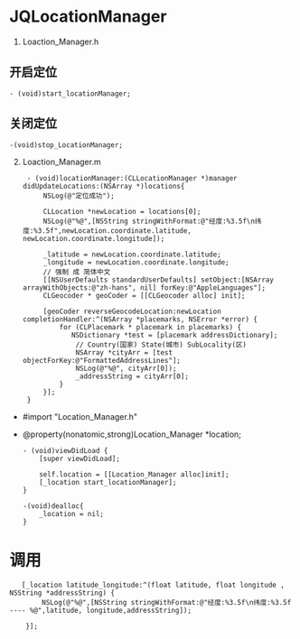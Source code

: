  # JQLocationManager
 
 1. Loaction_Manager.h
 ## 开启定位
    - (void)start_locationManager;

## 关闭定位
    -(void)stop_LocationManager;


2. Loaction_Manager.m
      
        - (void)locationManager:(CLLocationManager *)manager didUpdateLocations:(NSArray *)locations{
            NSLog(@"定位成功");
    
            CLLocation *newLocation = locations[0];
            NSLog(@"%@",[NSString stringWithFormat:@"经度:%3.5f\n纬度:%3.5f",newLocation.coordinate.latitude, newLocation.coordinate.longitude]);
    
            _latitude = newLocation.coordinate.latitude;
            _longitude = newLocation.coordinate.longitude;
            // 强制 成 简体中文
            [[NSUserDefaults standardUserDefaults] setObject:[NSArray arrayWithObjects:@"zh-hans", nil] forKey:@"AppleLanguages"];
            CLGeocoder * geoCoder = [[CLGeocoder alloc] init];
    
            [geoCoder reverseGeocodeLocation:newLocation completionHandler:^(NSArray *placemarks, NSError *error) {
                for (CLPlacemark * placemark in placemarks) {
                   NSDictionary *test = [placemark addressDictionary];
                    // Country(国家) State(城市) SubLocality(区)
                    NSArray *cityArr = [test objectForKey:@"FormattedAddressLines"];
                    NSLog(@"%@", cityArr[0]);
                    _addressString = cityArr[0];
                }
            }];
        }


- #import "Location_Manager.h"
- @property(nonatomic,strong)Location_Manager *location;

      - (void)viewDidLoad {
          [super viewDidLoad];
    
          self.location = [[Location_Manager alloc]init];
          [_location start_locationManager];
      }
      
      -(void)dealloc{
          _location = nil;
      }
      
# 调用   
       [_location latitude_longitude:^(float latitude, float longitude , NSString *addressString) {
            NSLog(@"%@",[NSString stringWithFormat:@"经度:%3.5f\n纬度:%3.5f ---- %@",latitude, longitude,addressString]);

        }];
